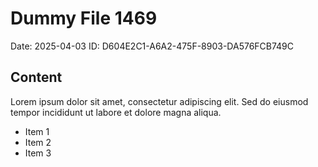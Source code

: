 # Dummy File 1469

Date: 2025-04-03
ID: D604E2C1-A6A2-475F-8903-DA576FCB749C

## Content

Lorem ipsum dolor sit amet, consectetur adipiscing elit.
Sed do eiusmod tempor incididunt ut labore et dolore magna aliqua.

* Item 1
* Item 2
* Item 3

